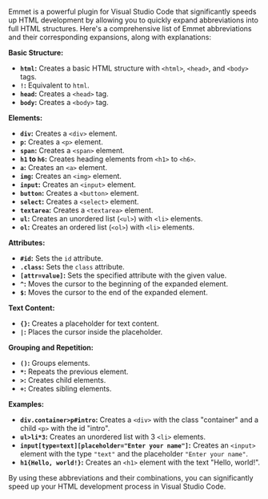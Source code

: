 Emmet is a powerful plugin for Visual Studio Code that significantly speeds up HTML development by allowing you to quickly expand abbreviations into full HTML structures. Here's a comprehensive list of Emmet abbreviations and their corresponding expansions, along with explanations:

**Basic Structure:**

- **`html`:** Creates a basic HTML structure with `<html>`, `<head>`, and `<body>` tags.
- **`!`:** Equivalent to `html`.
- **`head`:** Creates a `<head>` tag.
- **`body`:** Creates a `<body>` tag.

**Elements:**

- **`div`:** Creates a `<div>` element.
- **`p`:** Creates a `<p>` element.
- **`span`:** Creates a `<span>` element.
- **`h1` to `h6`:** Creates heading elements from `<h1>` to `<h6>`.
- **`a`:** Creates an `<a>` element.
- **`img`:** Creates an `<img>` element.
- **`input`:** Creates an `<input>` element.
- **`button`:** Creates a `<button>` element.
- **`select`:** Creates a `<select>` element.
- **`textarea`:** Creates a `<textarea>` element.
- **`ul`:** Creates an unordered list (`<ul>`) with `<li>` elements.
- **`ol`:** Creates an ordered list (`<ol>`) with `<li>` elements.

**Attributes:**

- **`#id`:** Sets the `id` attribute.
- **`.class`:** Sets the `class` attribute.
- **`[attr=value]`:** Sets the specified attribute with the given value.
- **`^`:** Moves the cursor to the beginning of the expanded element.
- **`$`:** Moves the cursor to the end of the expanded element.

**Text Content:**

- **`{}`:** Creates a placeholder for text content.
- **`|`:** Places the cursor inside the placeholder.

**Grouping and Repetition:**

- **`()`:** Groups elements.
- **`*`:** Repeats the previous element.
- **`>`:** Creates child elements.
- **`+`:** Creates sibling elements.

**Examples:**

- **`div.container>p#intro`:** Creates a `<div>` with the class "container" and a child `<p>` with the id "intro".
- **`ul>li*3`:** Creates an unordered list with 3 `<li>` elements.
- **`input[type=text][placeholder="Enter your name"]`:** Creates an `<input>` element with the type `"text"` and the placeholder `"Enter your name"`.
- **`h1{Hello, world!}`:** Creates an `<h1>` element with the text "Hello, world!".

By using these abbreviations and their combinations, you can significantly speed up your HTML development process in Visual Studio Code.